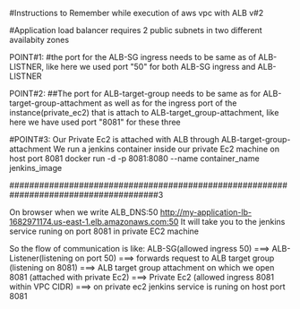 #Instructions to Remember while execution of aws vpc with ALB v#2

#Application load  balancer requires 2 public subnets in two different availabity zones

POINT#1:
#the port for the ALB-SG ingress needs to be same as of ALB-LISTNER, like here we used port "50" for both ALB-SG ingress and ALB-LISTNER


POINT#2:
##The port for ALB-target-group needs to be same as for ALB-target-group-attachment as well as for the ingress port of the instance(private_ec2) that is attach to ALB-target_group-attachment, like here we have used port "8081" for these three


#POINT#3:
Our Private Ec2 is attached with ALB through ALB-target-group-attachment
We run a jenkins container inside our private Ec2 machine on host port 8081
docker run -d -p 8081:8080 --name container_name jenkins_image

######################################################################################3

On browser when we write ALB_DNS:50
http://my-application-lb-1682971174.us-east-1.elb.amazonaws.com:50
It will take you to the jenkins service runing on port 8081 in private EC2 machine

So the flow of communication is like:
ALB-SG(allowed ingress 50) ===> ALB-Listener(listening on port 50) ===> forwards request to ALB target group (listening on 8081) ===> ALB target group attachment on which we open 8081 (attached with private Ec2) ===> Private Ec2 (allowed ingress 8081 within VPC CIDR) ===> on private ec2 jenkins service is runing on host port 8081
